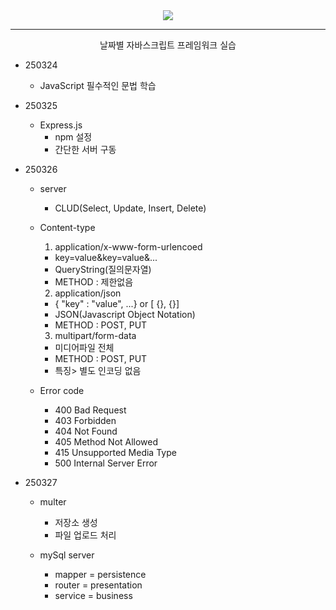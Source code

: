 <div align = center>
  <img src="https://capsule-render.vercel.app/api?type=Venom&color=gradient&height=390&section=header&text=Nodejs%20learning&fontSize=100&animation=fadeIn&fontAlignY=37&desc=Yedam%20Fullstack%20class&descAlignY=60&descAlign=82"/>
</div>
<hr>
</div>
<div align = center>
  날짜별 자바스크립트 프레임워크 실습
</div>

* 250324
  * JavaScript 필수적인 문법 학습

* 250325
  * Express.js
    * npm 설정
    * 간단한 서버 구동

* 250326
  * server
    * CLUD(Select, Update, Insert, Delete)

  * Content-type
    1) application/x-www-form-urlencoed
    - key=value&key=value&...
    - QueryString(질의문자열)
    - METHOD : 제한없음

    2) application/json
    - { "key" : "value", ...}
      or [ {}, {}]
    - JSON(Javascript Object Notation)
    - METHOD : POST, PUT

    3) multipart/form-data
    - 미디어파일 전체
    - METHOD : POST, PUT
    - 특징> 별도 인코딩 없음

  * Error code
    * 400 Bad Request
    * 403 Forbidden
    * 404 Not Found
    * 405 Method Not Allowed
    * 415 Unsupported Media Type
    * 500 Internal Server Error

* 250327
  * multer
    * 저장소 생성
    * 파일 업로드 처리

  * mySql server
    * mapper = persistence
    * router = presentation
    * service = business